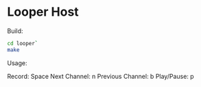 # Looper Host

Build:

```bash
cd looper`
make
```

Usage:

Record: Space
Next Channel: n
Previous Channel: b 
Play/Pause: p
